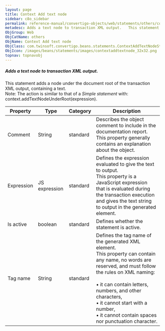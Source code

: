 ```yaml
---
layout: page
title: Context Add text node
sidebar: c8o_sidebar
permalink: reference-manual/convertigo-objects/web/statements/others/context-add-text-node/
metadesc: Adds a text node to transaction XML output.   This statement adds a node under the document root of the transaction XML output, containing a text.  <s
ObjGroup: Web
ObjCatName: others
ObjName: Context Add text node
ObjClass: com.twinsoft.convertigo.beans.statements.ContextAddTextNodeStatement
ObjIcon: /images/beans/statements/images/contextaddtextnode_32x32.png
topnav: topnavobj
---
```

##### Adds a text node to transaction XML output. 

This statement adds a node under the document root of the transaction XML output, containing a text. <br/><span class="orangetwinsoft">Note:</span> The action is similar to that of a <i>Simple statement</i> with: <br/><span class="computer">context.addTextNodeUnderRoot(expression)</span>.

Property | Type | Category | Description
--- | --- | --- | ---
Comment | String | standard | Describes the object comment to include in the documentation report.<br/>This property generally contains an explanation about the object.
Expression | JS expression | standard | Defines the expression evaluated to give the text to output.<br/>This property is a JavaScript expression that is evaluated during the transaction execution and gives the text string to output in the generated element.
Is active | boolean | standard | Defines whether the statement is active.
Tag name | String | standard | Defines the tag name of the generated XML element.<br/>This property can contain any name, no words are reserved, and must follow the rules on XML naming:<br/><br/>• it can contain letters, numbers, and other characters, <br/>• it cannot start with a number, <br/>• it cannot contain spaces nor punctuation character.<br/>

